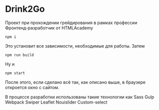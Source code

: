 # Drink2Go
Проект при прохождении грейдирования в рамках профессии Фронтенд-разработчик от HTMLAcademy


```
npm i
```
Это установит все зависимости, необходимые для работы. Затем

```
npm run build
```

Ну и

```
npm start
```

После этого, если сделано всё так, как описано выше, в браузере откроется окно с сайтом.

В процессе разработки использованы такие технологии как
  Sass
  Gulp
  Webpack
  Swiper
  Leaflet
  Nouislider
  Custom-select
